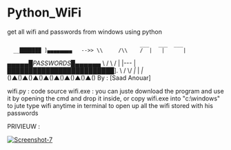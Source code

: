 # Python_WiFi
get all wifi and passwords from windows using python


                                               ___   ___  ___
      __███████ ]▄▄▄▄▄▄▄▄   -->> \\     /\\    /  |   |      | 
_▄▄▄▄▄█PASSWORDS█▄▄▄▄▄▄_          \\   /  \\  /   |   |---   | 
█████████████████████████].        \\ /    \\/   _|_  |     _|_ 
()▲()▲()▲()▲()▲()▲()▲()▲()                  By : [Saad Anouar]


wifi.py : code source 
wifi.exe : you can juste download the program and use it by opening the cmd and drop it inside, or copy wifi.exe into "c:\windows" to jute type wifi anytime in terminal 
           to open up all the wifi stored with his passwords
           
PRIVIEUW :


<a href="https://ibb.co/7VjZgyf"><img src="https://i.ibb.co/zbQB8fM/Screenshot-7.png" alt="Screenshot-7" border="0"></a>



